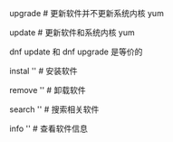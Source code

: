 upgrade # 更新软件并不更新系统内核 yum

update # 更新软件和系统内核 yum

dnf update 和 dnf upgrade 是等价的	

instal '' # 安装软件

remove '' # 卸载软件

search '' # 搜索相关软件

info '' # 查看软件信息